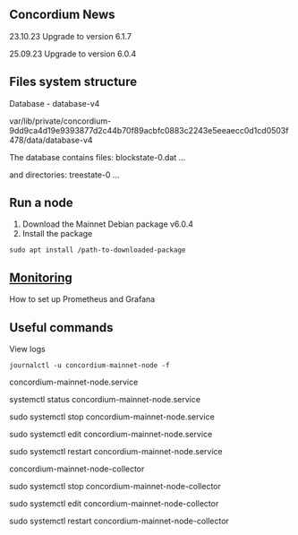 
## Concordium News

23.10.23 Upgrade to version 6.1.7

25.09.23 Upgrade to version 6.0.4


## Files system structure

Database - database-v4

var/lib/private/concordium-9dd9ca4d19e9393877d2c44b70f89acbfc0883c2243e5eeaecc0d1cd0503f478/data/database-v4

The database contains files: blockstate-0.dat ... 

and directories:  treestate-0 ...

## Run a node

1. Download the Mainnet Debian package  v6.0.4
2. Install the package
```
sudo apt install /path-to-downloaded-package
```

## [Monitoring](https://medium.com/concordium/how-to-monitor-your-concordium-node-6c329e48c9c0)
How to set up Prometheus and Grafana



## Useful commands

View logs
```
journalctl -u concordium-mainnet-node -f
```
concordium-mainnet-node.service

systemctl status concordium-mainnet-node.service

sudo systemctl stop concordium-mainnet-node.service

sudo systemctl edit concordium-mainnet-node.service

sudo systemctl restart concordium-mainnet-node.service



concordium-mainnet-node-collector

sudo systemctl stop concordium-mainnet-node-collector

sudo systemctl edit concordium-mainnet-node-collector

sudo systemctl restart concordium-mainnet-node-collector
